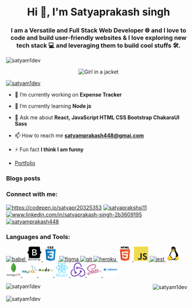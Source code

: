 

<h1 align="center">Hi 👋, I'm Satyaprakash singh</h1>
<h3 align="center">I am a Versatile and Full Stack Web Developer 🌐 and I love to code and build user-friendly websites & I love exploring new tech stack 💻 and leveraging them to build cool stuffs 🛠️.</h3>

<p align="left"> <img src="https://komarev.com/ghpvc/?username=satyam1dev&label=Profile%20views&color=0e75b6&style=flat" alt="satyam1dev" /> </p>

<div align="center" >
   <img src="https://wallpaperaccess.com/full/3909233.jpg" alt="Girl in a jacket" width="" height="" display="contents" >
</div>

<p align="left"> <a href="https://github.com/ryo-ma/github-profile-trophy"><img src="https://github-profile-trophy.vercel.app/?username=satyam1dev" alt="satyam1dev" /></a> </p>



<!-- <p align="center"> <a href="https://twitter.com/https://twitter.com/satyapr20325353" target="blank"><img src="https://img.shields.io/twitter/follow/https://twitter.com/satyapr20325353?logo=twitter&style=for-the-badge" alt="https://twitter.com/satyapr20325353" /></a> </p> -->

- 🔭 I’m currently working on **Expense Tracker**

- 🌱 I’m currently learning **Node js**

- 💬 Ask me about **React, JavaScript HTML CSS Bootstrap ChakaraUI Sass**

- 📫 How to reach me **satyamprakash448@gmai.com**

- ⚡ Fun fact **I think I am funny**
- <a href="https://satyam1dev.github.io/">Portfolio</a>


### Blogs posts
<!-- BLOG-POST-LIST:START -->
<!-- BLOG-POST-LIST:END -->

<h3 align="left">Connect with me:</h3>
<p align="left">
<a href="https://codepen.io/https://codepen.io/satyapr20325353" target="blank"><img align="center" src="https://raw.githubusercontent.com/rahuldkjain/github-profile-readme-generator/master/src/images/icons/Social/codepen.svg" alt="https://codepen.io/satyapr20325353" height="30" width="40" /></a>   
<a href="https://dev.to/satyaprakshsi11" target="blank"><img align="center" src="https://raw.githubusercontent.com/rahuldkjain/github-profile-readme-generator/master/src/images/icons/Social/devto.svg" alt="satyaprakshsi11" height="30" width="40" /></a> 
<a href="https://linkedin.com/in/www.linkedin.com/in/satyaprakash-singh-2b3609195" target="blank"><img align="center" src="https://raw.githubusercontent.com/rahuldkjain/github-profile-readme-generator/master/src/images/icons/Social/linked-in-alt.svg" alt="www.linkedin.com/in/satyaprakash-singh-2b3609195" height="30" width="40" /></a>   
<a href="https://codesandbox.com/satyamprakash448" target="blank"><img align="center" src="https://raw.githubusercontent.com/rahuldkjain/github-profile-readme-generator/master/src/images/icons/Social/codesandbox.svg" alt="satyamprakash448" height="30" width="40" /></a>
</p>

<h3 align="left">Languages and Tools:</h3>
<p align="left"> <a href="https://babeljs.io/" target="_blank" rel="noreferrer"> <img src="https://www.vectorlogo.zone/logos/babeljs/babeljs-icon.svg" alt="babel" width="40" height="40"/> </a> <a href="https://getbootstrap.com" target="_blank" rel="noreferrer"> <img src="https://raw.githubusercontent.com/devicons/devicon/master/icons/bootstrap/bootstrap-plain-wordmark.svg" alt="bootstrap" width="40" height="40"/> </a> <a href="https://www.w3schools.com/css/" target="_blank" rel="noreferrer"> <img src="https://raw.githubusercontent.com/devicons/devicon/master/icons/css3/css3-original-wordmark.svg" alt="css3" width="40" height="40"/> </a> <a href="https://www.figma.com/" target="_blank" rel="noreferrer"> <img src="https://www.vectorlogo.zone/logos/figma/figma-icon.svg" alt="figma" width="40" height="40"/> </a> <a href="https://git-scm.com/" target="_blank" rel="noreferrer"> <img src="https://www.vectorlogo.zone/logos/git-scm/git-scm-icon.svg" alt="git" width="40" height="40"/> </a> <a href="https://heroku.com" target="_blank" rel="noreferrer"> <img src="https://www.vectorlogo.zone/logos/heroku/heroku-icon.svg" alt="heroku" width="40" height="40"/> </a> <a href="https://www.w3.org/html/" target="_blank" rel="noreferrer"> <img src="https://raw.githubusercontent.com/devicons/devicon/master/icons/html5/html5-original-wordmark.svg" alt="html5" width="40" height="40"/> </a> <a href="https://developer.mozilla.org/en-US/docs/Web/JavaScript" target="_blank" rel="noreferrer"> <img src="https://raw.githubusercontent.com/devicons/devicon/master/icons/javascript/javascript-original.svg" alt="javascript" width="40" height="40"/> </a> <a href="https://jestjs.io" target="_blank" rel="noreferrer"> <img src="https://www.vectorlogo.zone/logos/jestjsio/jestjsio-icon.svg" alt="jest" width="40" height="40"/> </a> <a href="https://www.linux.org/" target="_blank" rel="noreferrer"> <img src="https://raw.githubusercontent.com/devicons/devicon/master/icons/linux/linux-original.svg" alt="linux" width="40" height="40"/> </a> <a href="https://www.mongodb.com/" target="_blank" rel="noreferrer"> <img src="https://raw.githubusercontent.com/devicons/devicon/master/icons/mongodb/mongodb-original-wordmark.svg" alt="mongodb" width="40" height="40"/> </a> <a href="https://www.mysql.com/" target="_blank" rel="noreferrer"> <img src="https://raw.githubusercontent.com/devicons/devicon/master/icons/mysql/mysql-original-wordmark.svg" alt="mysql" width="40" height="40"/> </a> <a href="https://nodejs.org" target="_blank" rel="noreferrer"> <img src="https://raw.githubusercontent.com/devicons/devicon/master/icons/nodejs/nodejs-original-wordmark.svg" alt="nodejs" width="40" height="40"/> </a> <a href="https://reactjs.org/" target="_blank" rel="noreferrer"> <img src="https://raw.githubusercontent.com/devicons/devicon/master/icons/react/react-original-wordmark.svg" alt="react" width="40" height="40"/> </a> <a href="https://redux.js.org" target="_blank" rel="noreferrer"> <img src="https://raw.githubusercontent.com/devicons/devicon/master/icons/redux/redux-original.svg" alt="redux" width="40" height="40"/> </a> <a href="https://sass-lang.com" target="_blank" rel="noreferrer"> <img src="https://raw.githubusercontent.com/devicons/devicon/master/icons/sass/sass-original.svg" alt="sass" width="40" height="40"/> </a> <a href="https://webpack.js.org" target="_blank" rel="noreferrer"> <img src="https://raw.githubusercontent.com/devicons/devicon/d00d0969292a6569d45b06d3f350f463a0107b0d/icons/webpack/webpack-original-wordmark.svg" alt="webpack" width="40" height="40"/> </a> </p>

<p><img align="left" src="https://github-readme-stats.vercel.app/api/top-langs?username=satyam1dev&show_icons=true&locale=en&layout=compact" alt="satyam1dev" width="400px" /></p>

<p><img align="center" src="https://github-readme-stats.vercel.app/api?username=satyam1dev&show_icons=true&locale=en" alt="satyam1dev" width="400px"/></p>

<p><img align="center" src="https://github-readme-streak-stats.herokuapp.com/?user=satyam1dev&" alt="satyam1dev" width="400px" /></p>

